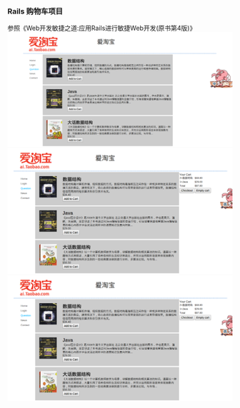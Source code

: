 <h3>Rails 购物车项目</h3>
参照《Web开发敏捷之道:应用Rails进行敏捷Web开发(原书第4版)》 </br>
<img src="rails1-1.png"/>
<img src="rails1-2.png"/>
<img src="rails1-2.png"/>
